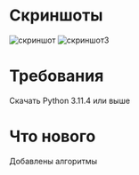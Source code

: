 # Скриншоты

![скриншот](https://github.com/abobus222584/Bebra-Corruptor-/assets/116386219/8f2a0fc2-4d06-42e1-96e1-27e07369543d)
![скриншот3](https://github.com/abobus222584/Bebra-Corruptor-/assets/116386219/1f2b63db-1629-4732-a365-2497bec60b74)

# Требования
Скачать Python 3.11.4 или выше

# Что нового
Добавлены алгоритмы
